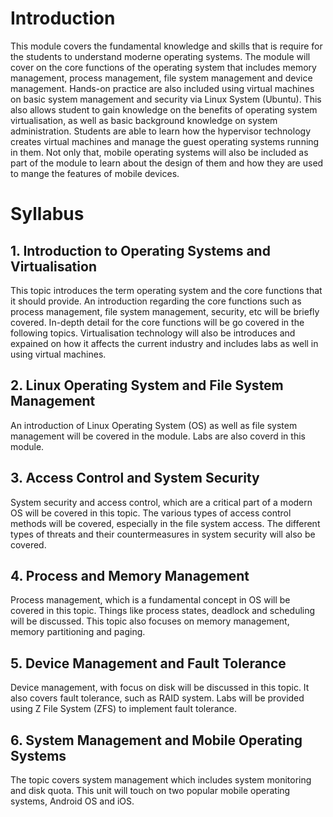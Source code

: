 # Introduction
This module covers the fundamental knowledge and skills that is require for the students to understand moderne operating systems. The module will cover on the core functions of the operating system that includes memory management, process management, file system management and device management. Hands-on practice are also included using virtual machines on basic system management and security via Linux System (Ubuntu). This also allows student to gain knowledge on the benefits of operating system virtualisation, as well as basic background knowledge on system administration. Students are able to learn how the hypervisor technology creates virtual machines and manage the guest operating systems running in them. Not only that, mobile operating systems will also be included as part of the module to learn about the design of them and how they are used to mange the features of mobile devices. 

# Syllabus
## 1. Introduction to Operating Systems and Virtualisation
This topic introduces the term operating system and the core functions that it should provide. An introduction regarding the core functions such as process management, file system management, security, etc will be briefly covered. In-depth detail for the core functions will be go covered in the following topics. Virtualisation technology will also be introduces and expained on how it affects the current industry and includes labs as well in using virtual machines. 

## 2. Linux Operating System and File System Management
An introduction of Linux Operating System (OS) as well as file system management will be covered in the module. Labs are also coverd in this module.

## 3. Access Control and System Security 
System security and access control, which are a critical part of a modern OS will be covered in this topic. The various types of access control methods will be covered, especially in the file system access. The different types of threats and their countermeasures in system security will also be covered.

## 4. Process and Memory Management
Process management, which is a fundamental concept in OS will be covered in this topic. Things like process states, deadlock and scheduling will be discussed. This topic also focuses on memory management, memory partitioning and paging. 

## 5. Device Management and Fault Tolerance
Device management, with focus on disk will be discussed in this topic. It also covers fault tolerance, such as RAID system. Labs will be provided using Z File System (ZFS) to implement fault tolerance. 

## 6. System Management and Mobile Operating Systems 
The topic covers system management which includes system monitoring and disk quota. This unit will touch on two popular mobile operating systems, Android OS and iOS.





















